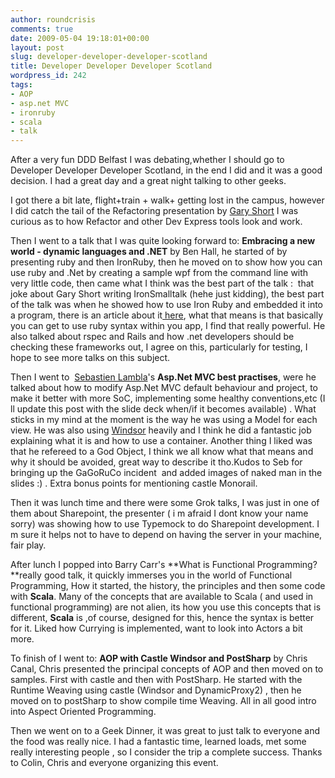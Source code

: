 ```yaml
---
author: roundcrisis
comments: true
date: 2009-05-04 19:18:01+00:00
layout: post
slug: developer-developer-developer-scotland
title: Developer Developer Developer Scotland
wordpress_id: 242
tags:
- AOP
- asp.net MVC
- ironruby
- scala
- talk
---
```


After a very fun DDD Belfast I was debating,whether I should go to Developer Developer Developer Scotland, in the end I did and it was a good decision. I had a great day and a great night talking to other geeks.

I got there a bit late, flight+train + walk+ getting lost in the campus, however I did catch the tail of the Refactoring presentation by [Gary Short](http://garyshortblog.org) I was curious as to how Refactor and other Dev Express tools look and work.  

Then I went to a talk that I was quite looking forward to: **Embracing a new world - dynamic languages and .NET** by Ben Hall, he started of by presenting ruby and then IronRuby, then he moved on to show how you can use ruby and .Net by creating a sample wpf from the command line with very little code, then came what I think was the best part of the talk :  that joke about Gary Short writing IronSmalltalk (hehe just kidding), the best part of the talk was when he showed how to use Iron Ruby and embedded it into a program, there is an article about it[ here](http://www.simple-talk.com/content/article.aspx?article=697), what that means is that basically you can get to use ruby syntax within you app, I find that really powerful. He also talked about rspec and Rails and how .net developers should be checking these frameworks out, I agree on this, particularly for testing, I hope to see more talks on this subject. 

Then I went to  [Sebastien Lambla](http://serialseb.blogspot.com/)'s **Asp.Net ****MVC**** best practises**, were he talked about how to modify Asp.Net MVC default behaviour and project, to make it better with more SoC, implementing some healthy conventions,etc (I ll update this post with the slide deck when/if it becomes available) . What sticks in my mind at the moment is the way he was using a Model for each view. He was also using [Windsor](http://castleproject.org/container/index.html) heavily and I think he did a fantastic job explaining what it is and how to use a container. Another thing I liked was that he refereed to a God Object, I think we all know what that means and why it should be avoided, great way to describe it tho.Kudos to Seb for bringing up the GaGoRuCo incident  and added images of naked man in the slides :) . Extra bonus points for mentioning castle Monorail. 

Then it was lunch time and there were some Grok talks, I was just in one of them about Sharepoint, the presenter ( i m afraid I dont know your name sorry) was showing how to use Typemock to do Sharepoint development. I m sure it helps not to have to depend on having the server in your machine, fair play.

After lunch I popped into Barry Carr's **What is Functional Programming? **really good talk, it quickly immerses you in the world of Functional Programming, How it started, the history, the principles and then some code with **Scala**. Many of the concepts that are available to Scala ( and used in functional programming) are not alien, its how you use this concepts that is different, **Scala** is ,of course, designed for this, hence the syntax is better for it. Liked how Currying is implemented, want to look into Actors a bit more.

To finish of I went to: **AOP with Castle Windsor and PostSharp** by Chris Canal, Chris presented the principal concepts of AOP and then moved on to samples. First with castle and then with PostSharp. He started with the Runtime Weaving using castle (Windsor and DynamicProxy2) , then he moved on to postSharp to show compile time Weaving. All in all good intro into Aspect Oriented Programming.

Then we went on to a Geek Dinner, it was great to just talk to everyone and the food was really nice. I had a fantastic time, learned loads, met some really interesting people , so I consider the trip a complete success. Thanks to Colin, Chris and everyone organizing this event.
